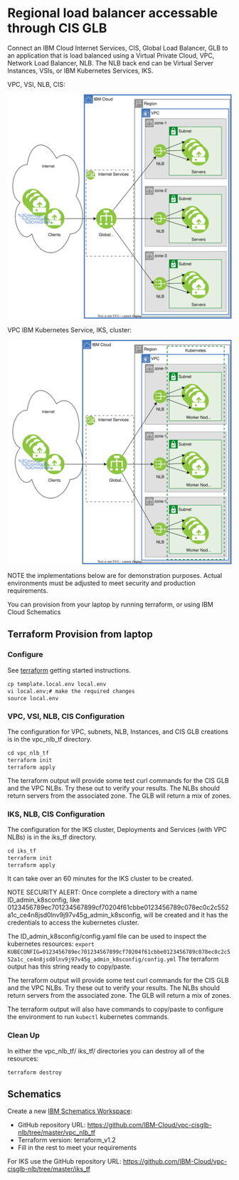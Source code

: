 # Regional load balancer accessable through CIS GLB

Connect an IBM Cloud Internet Services, CIS, Global Load Balancer, GLB to an application that is load balanced using a Virtual Private Cloud, VPC, Network Load Balancer, NLB.  The NLB back end can be Virtual Server Instances, VSIs, or IBM Kubernetes Services, IKS.

VPC, VSI, NLB, CIS:

![image](diagrams/vpc-cisglb-nlb-arch.svg)

VPC IBM Kubernetes Service, IKS, cluster:

![image](diagrams/vpc-cisglb-nlb-iks.svg)

NOTE the implementations below are for demonstration purposes.  Actual environments must be adjusted to meet security and production requirements.

You can provision from your laptop by running terraform, or using IBM Cloud Schematics

## Terraform Provision from laptop

### Configure

See [terraform](https://cloud.ibm.com/docs/solution-tutorials?topic=solution-tutorials-tutorials#getting-started-macos_terraform) getting started instructions.


```
cp template.local.env local.env
vi local.env;# make the required changes
source local.env
```

### VPC, VSI, NLB, CIS Configuration
The configuration for VPC, subnets, NLB, Instances, and CIS GLB creations is in the vpc_nlb_tf directory.

```
cd vpc_nlb_tf
terraform init
terraform apply
```

The terraform output will provide some test curl commands for the CIS GLB and the VPC NLBs.  Try these out to verify your results.  The NLBs should return servers from the associated zone.  The GLB will return a mix of zones.


### IKS, NLB, CIS Configuration
The configuration for the IKS cluster, Deployments and Services (with VPC NLBs) is in the iks_tf directory.

```
cd iks_tf
terraform init
terraform apply
```

It can take over an 60 minutes for the IKS cluster to be created.

NOTE SECURITY ALERT: Once complete a directory with a name ID_admin_k8sconfig, like 0123456789ec701234567899cf70204f61cbbe0123456789c078ec0c2c552a1c_ce4n8jsd0lnv9j97v45g_admin_k8sconfig, will be created and it has the credentials to access the kubernetes cluster.

The ID_admin_k8sconfig/config.yaml file can be used to inspect the kubernetes resources: `export KUBECONFIG=0123456789ec701234567899cf70204f61cbbe0123456789c078ec0c2c552a1c_ce4n8jsd0lnv9j97v45g_admin_k8sconfig/config.yml` The terraform output has this string ready to copy/paste.

The terraform output will provide some test curl commands for the CIS GLB and the VPC NLBs.  Try these out to verify your results.  The NLBs should return servers from the associated zone.  The GLB will return a mix of zones.

The terraform output will also have commands to copy/paste to configure the environment to run `kubectl` kubernetes commands.

### Clean Up

In either the vpc_nlb_tf/ iks_tf/ directories you can destroy all of the resources:

```
terraform destroy
```

## Schematics
Create a new [IBM Schematics Workspace](https://cloud.ibm.com/schematics/workspaces):
- GitHub repository URL: https://github.com/IBM-Cloud/vpc-cisglb-nlb/tree/master/vpc_nlb_tf
- Terraform version: terraform_v1.2
- Fill in the rest to meet your requirements


For IKS use the GitHub repository URL: https://github.com/IBM-Cloud/vpc-cisglb-nlb/tree/master/iks_tf
